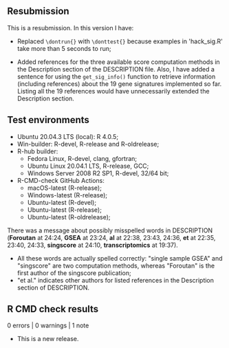 ## Resubmission
This is a resubmission. In this version I have:

* Replaced `\dontrun{}` with `\donttest{}` because examples in 'hack_sig.R' take more than 5 seconds to run;

* Added references for the three available score computation methods in the Description section of the DESCRIPTION file. Also, I have added a sentence for using the `get_sig_info()` function to retrieve information (including references) about the 19 gene signatures implemented so far. Listing all the 19 references would have unnecessarily extended the Description section.

## Test environments

- Ubuntu 20.04.3 LTS (local): R 4.0.5;
- Win-builder: R-devel, R-release and R-oldrelease;
- R-hub builder:
  * Fedora Linux, R-devel, clang, gfortran;
  * Ubuntu Linux 20.04.1 LTS, R-release, GCC;
  * Windows Server 2008 R2 SP1, R-devel, 32/64 bit;
- R-CMD-check GitHub Actions:
  * macOS-latest (R-release);
  * Windows-latest (R-release);
  * Ubuntu-latest (R-devel);
  * Ubuntu-latest (R-release);
  * Ubuntu-latest (R-oldrelease);

There was a message about possibly misspelled words in DESCRIPTION (**Foroutan** at 24:24, **GSEA** at 23:24, **al** at 22:38, 23:43, 24:36, **et** at 22:35, 23:40, 24:33, **singscore** at 24:10, **transcriptomics** at 19:37).

- All these words are actually spelled correctly: "single sample GSEA" and "singscore" are two computation methods, whereas "Foroutan" is the first author of the singscore publication;
- "et al." indicates other authors for listed references in the Description section of DESCRIPTION.

## R CMD check results

0 errors | 0 warnings | 1 note

* This is a new release.
